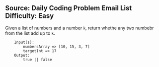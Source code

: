 Source: Daily Coding Problem Email List
Difficulty: Easy
--- 

Given a list of numbers and a number `k`, return whethe any two numbebr from the list add up to `k`. 

```
    Input(s): 
        numbersArray => [10, 15, 3, 7]
        targetInt => 17
    Output: 
        true || false
```
